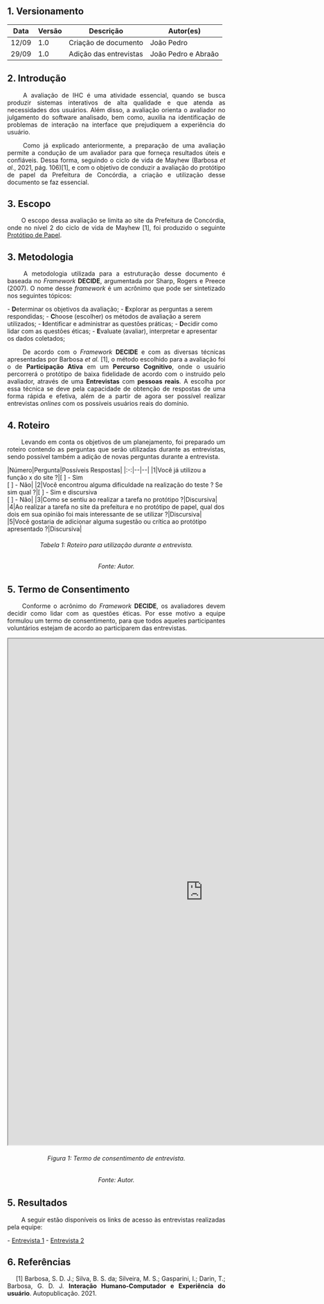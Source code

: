 ## 1. Versionamento
|Data|Versão|Descrição|Autor(es)
|--|--|--|--|
|12/09|1.0|Criação de documento|João Pedro|
|29/09|1.0|Adição das entrevistas|João Pedro e Abraão|

## 2. Introdução
<p align = "justify"> &emsp;&emsp; A avaliação de IHC é uma atividade essencial, quando se busca produzir sistemas interativos de alta qualidade e que atenda as necessidades dos usuários. Além disso, a avaliação orienta o avaliador no julgamento do software analisado, bem como, auxilia na identificação de problemas de interação na interface que prejudiquem a experiência do usuário.</p>
<p align = "justify"> &emsp;&emsp; Como já explicado anteriormente, a preparação de uma avaliação permite a condução de um avaliador para que forneça resultados úteis e confiáveis. Dessa forma, seguindo o ciclo de vida de Mayhew (Barbosa <i>et al.</i>, 2021, pág. 106)[1], e com o objetivo de conduzir a avaliação do protótipo de papel da Prefeitura de Concórdia, a criação e utilização desse documento se faz essencial.</p>

## 3. Escopo
<p align = "justify"> &emsp;&emsp; O escopo dessa avaliação se limita ao site da Prefeitura de Concórdia, onde no nível 2 do ciclo de vida de Mayhew [1], foi produzido o seguinte <a href="../prototipo" target="_blanck">Protótipo de Papel</a>.</p>

## 3. Metodologia
<p align = "justify"> &emsp;&emsp; A metodologia utilizada para a estruturação desse documento é baseada no <i>Framework</i> <b>DECIDE</b>, argumentada por Sharp, Rogers e Preece (2007). O nome desse <i>framework</i> é um acrônimo que pode ser sintetizado nos seguintes tópicos:</p>
- <b>D</b>eterminar os objetivos da avaliação;
- <b>E</b>xplorar as perguntas a serem respondidas;
- <b>C</b>hoose (escolher) os métodos de avaliação a serem utilizados;
- <b>I</b>dentificar e administrar as questões práticas;
- <b>D</b>ecidir como lidar com as questões éticas;
- <b>E</b>valuate (avaliar), interpretar e apresentar os dados coletados;

<p align = "justify"> &emsp;&emsp; De acordo com o <i>Framework</i> <b>DECIDE</b> e com as diversas técnicas apresentadas por Barbosa <i>et al.</i> [1], o método escolhido para a avaliação foi o de <b>Participação Ativa</b> em um <b>Percurso Cognitivo</b>, onde o usuário percorrerá o protótipo de baixa fidelidade de acordo com o instruido pelo avaliador, através de uma <b>Entrevistas</b> com <b>pessoas reais</b>. A escolha por essa técnica se deve pela capacidade de obtenção de respostas de uma forma rápida e efetiva, além de a partir de agora ser possível realizar entrevistas <i>onlines</i> com os possíveis usuários reais do domínio.</p>

## 4. Roteiro
<p align = "justify"> &emsp;&emsp; Levando em conta os objetivos de um planejamento, foi preparado um roteiro contendo as perguntas que serão utilizadas durante as entrevistas, sendo possível também a adição de novas perguntas durante a entrevista.</p>
|Número|Pergunta|Possíveis Respostas|
|:-:|--|--|
|1|Você já utilizou a função x do site ?|[ ] - Sim</br>[ ] - Não|
|2|Você encontrou alguma dificuldade na realização do teste ? Se sim qual ?|[ ] - Sim e discursiva</br>[ ] - Não|
|3|Como se sentiu ao realizar a tarefa no protótipo ?|Discursiva|
|4|Ao realizar a tarefa no site da prefeitura e no protótipo de papel, qual dos dois em sua opinião foi mais interessante de se utilizar ?|Discursiva|
|5|Você gostaria de adicionar alguma sugestão ou crítica ao protótipo apresentado ?|Discursiva|
<h6 align = "center">Tabela 1: Roteiro para utilização durante a entrevista.</h6>
<h6 align = "center">Fonte: Autor.</h6>

## 5. Termo de Consentimento
<p align = "justify"> &emsp;&emsp; Conforme o acrônimo do <i>Framework</i> <b>DECIDE</b>, os avaliadores devem decidir como lidar com as questões éticas. Por esse motivo a equipe formulou um termo de consentimento, para que todos aqueles participantes voluntários estejam de acordo ao participarem das entrevistas.</p>

<iframe width=900 height=1170 src="https://docs.google.com/document/d/e/2PACX-1vRst7C5KErUrXUm2BX243HzTZ4-4tCyDU2sTqkBrOqm07tKnzZZyXAzNrRbJkDGs0Z1qqreEeRNLimz/pub?embedded=true"></iframe>

<h6 align = "center">Figura 1: Termo de consentimento de entrevista.</h6>
<h6 align = "center">Fonte: Autor.</h6>

## 5. Resultados
<p align = "justify"> &emsp;&emsp; A seguir estão disponíveis os links de acesso às entrevistas realizadas pela equipe:</p>
- <a href="../avaliacoesPrototipo/entrevista1">Entrevista 1</a>
- <a href="../avaliacoesPrototipo/entrevista2">Entrevista 2</a>

## 6. Referências
<p style="text-align: justify; text-indent: 20px">[1] Barbosa, S. D. J.; Silva, B. S. da; Silveira, M. S.; Gasparini, I.; Darin, T.; Barbosa, G. D. J. <b>Interação Humano-Computador e Experiência do usuário</b>. Autopublicação. 2021.</p>
